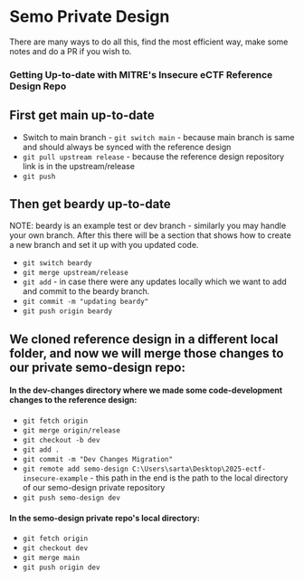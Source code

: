 # Semo Private Design

There are many ways to do all this, find the most efficient way, make some notes and do a PR if you wish to.

### Getting Up-to-date with MITRE's Insecure eCTF Reference Design Repo

## First get main up-to-date

- Switch to main branch - `git switch main` - because main branch is same and should always be synced with the reference design
- `git pull upstream release` - because the reference design repository link is in the upstream/release
- `git push`


## Then get beardy up-to-date

NOTE: beardy is an example test or dev branch - similarly you may handle your own branch. After this there will be a section that shows how to create a new branch and set it up with you updated code.

- `git switch beardy`
- `git merge upstream/release`
- `git add` - in case there were any updates locally which we want to add and commit to the beardy branch.
- `git commit -m "updating beardy"`
- `git push origin beardy`


## We cloned reference design in a different local folder, and now we will merge those changes to our private semo-design repo:

#### In the dev-changes directory where we made some code-development changes to the reference design: 

- `git fetch origin`
- `git merge origin/release`
- `git checkout -b dev`
- `git add .`
- `git commit -m "Dev Changes Migration"`
- `git remote add semo-design C:\Users\sarta\Desktop\2025-ectf-insecure-example` - this path in the end is the path to the local directory of our semo-design private repository
- `git push semo-design dev`

#### In the semo-design private repo's local directory:

- `git fetch origin`
- `git checkout dev`
- `git merge main`
- `git push origin dev`
